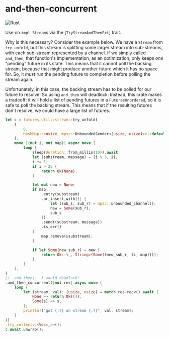 # and-then-concurrent

![Rust](https://github.com/akshayknarayan/and-then-concurrent/workflows/Rust/badge.svg)

Use on `impl Stream`s via the [`TryStreamAndThenExt`] trait.

Why is this necessary? Consider the example below. We have a `Stream` from `try_unfold`, but
this stream is splitting some larger stream into sub-streams, with each sub-stream
represented by a channel. If we simply called `and_then`, that function's implementation,
as an optimization, only keeps *one* "pending" future in its state. This means that it
cannot poll the backing stream, because that might produce another future which it has no
space for. So, it *must* run the pending future to completion before polling the stream
again.

Unfortunately, in this case, the backing stream has to be polled for our future to resolve!
So using `and_then` will deadlock. Instead, this crate makes a tradeoff: it will hold a
list of pending futures in a `FuturesUnordered`, so it is safe to
poll the backing stream. This means that if the resulting futures don't resolve, we could
have a large list of futures.

```rust
let c = futures_util::stream::try_unfold(
    (
        0,
        HashMap::<usize, mpsc::UnboundedSender<(usize, usize)>>::default(),
    ),
    move |(mut i, mut map)| async move {
        loop {
            sleep(Duration::from_millis(10)).await;
            let (substream, message) = (i % 3, i);
            i += 1;
            if i > 25 {
                return Ok(None);
            }

            let mut new = None;
            if map
                .entry(substream)
                .or_insert_with(|| {
                    let (sub_s, sub_r) = mpsc::unbounded_channel();
                    new = Some(sub_r);
                    sub_s
                })
                .send((substream, message))
                .is_err()
            {
                map.remove(&substream);
            }

            if let Some(new_sub_r) = new {
                return Ok::<_, String>(Some((new_sub_r, (i, map))));
            }
        }
    },
)
// .and_then(...) would deadlock!
.and_then_concurrent(|mut res| async move {
    loop {
        let (stream, val): (usize, usize) = match res.recv().await {
            None => return Ok(()),
            Some(s) => s,
        };
        println!("got {:?} on stream {:?}", val, stream);
    }
})
.try_collect::<Vec<_>>();
c.await.unwrap();
```
